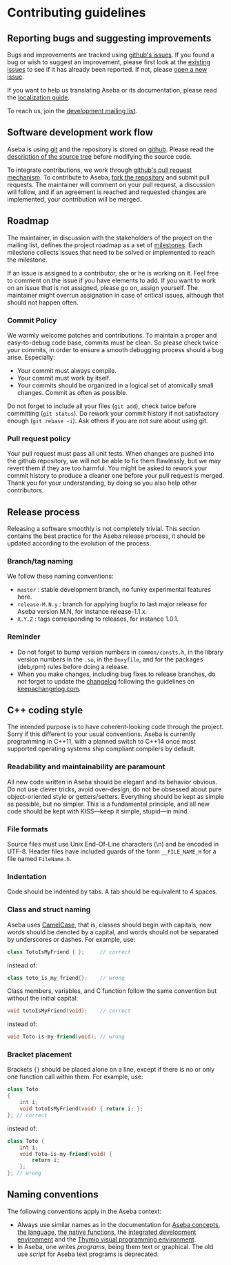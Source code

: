 # Contributing guidelines

## Reporting bugs and suggesting improvements

Bugs and improvements are tracked using [github's issues](https://guides.github.com/features/issues/).
If you found a bug or wish to suggest an improvement, please first look at the [existing issues](https://github.com/aseba-community/aseba/issues) to see if it has already been reported.
If not, please [open a new issue](https://github.com/aseba-community/aseba/issues/new).

If you want to help us translating Aseba or its documentation, please read the [localization guide](localization.md).

To reach us, join the [development mailing list](https://mail.gna.org/listinfo/aseba-dev).

## Software development work flow

Aseba is using [git](https://git-scm.com/) and the repository is stored on [github](https://github.com/aseba-community/aseba).
Please read the [description of the source tree](readme.sourcetree.md) before modifying the source code.

To integrate contributions, we work through [github's pull request mechanism](https://help.github.com/articles/about-pull-requests/).
To contribute to Aseba, [fork the repository](https://github.com/aseba-community/aseba#fork-destination-box) and submit pull requests.
The maintainer will comment on your pull request, a discussion will follow, and if an agreement is reached and requested changes are implemented, your contribution will be merged.

## Roadmap

The maintainer, in discussion with the stakeholders of the project on the mailing list, defines the project roadmap as a set of [milestones](https://github.com/aseba-community/aseba/milestones).
Each milestone collects issues that need to be solved or implemented to reach the milestone.

If an issue is assigned to a contributor, she or he is working on it.
Feel free to comment on the issue if you have elements to add.
If you want to work on an issue that is not assigned, please go on, assign yourself.
The maintainer might overrun assignation in case of critical issues, although that should not happen often.

### Commit Policy

We warmly welcome patches and contributions.
To maintain a proper and easy-to-debug code base, commits must be clean.
So please check twice your commits, in order to ensure a smooth debugging process should a bug arise. Especially:
* Your commit must always compile.
* Your commit must work by itself.
* Your commits should be organized in a logical set of atomically small changes. Commit as often as possible.

Do not forget to include all your files (`git add`), check twice before committing (`git status`).
Do rework your commit history if not satisfactory enough (`git rebase -i`).
Ask others if you are not sure about using git.

### Pull request policy

Your pull request must pass all unit tests.
When changes are pushed into the github repository, we will not be able to fix them flawlessly, but we may revert them if they are too harmful.
You might be asked to rework your commit history to produce a cleaner one before your pull request is merged.
Thank you for your understanding, by doing so you also help other contributors.

## Release process

Releasing a software smoothly is not completely trivial.
This section contains the best practice for the Aseba release process, it should be updated according to the evolution of the process.

### Branch/tag naming

We follow these naming conventions:
* `master` : stable development branch, no funky experimental features here.
* `release-M.N.y` : branch for applying bugfix to last major release for Aseba version M.N, for instance release-1.1.x.
* `X.Y.Z` : tags corresponding to releases, for instance 1.0.1.

### Reminder

* Do not forget to bump version numbers in `common/consts.h`, in the library version numbers in the `.so`, in the `Doxyfile`, and for the packages (deb,rpm) rules before doing a release.
* When you make changes, including bug fixes to release branches, do not forget to update the [changelog](changelog.md) following the guidelines on [keepachangelog.com](http://keepachangelog.com).

## C++ coding style

The intended purpose is to have coherent-looking code through the project.
Sorry if this different to your usual conventions.
Aseba is currently programming in C++11, with a planned switch to C++14 once most supported operating systems ship compliant compilers by default.

### Readability and maintainability are paramount

All new code written in Aseba should be elegant and its behavior obvious.
Do not use clever tricks, avoid over-design, do not be obsessed about pure object-oriented style or getters/setters.
Everything should be kept as simple as possible, but no simpler.
This is a fundamental principle, and all new code should be kept with KISS—keep it simple, stupid—in mind.

### File formats

Source files must use Unix End-Of-Line characters (\n) and be encoded in UTF-8.
Header files have included guards of the form `__FILE_NAME_H` for a file named `FileName.h`.

### Indentation

Code should be indented by tabs.
A tab should be equivalent to 4 spaces.

### Class and struct naming

Aseba uses [CamelCase](https://en.wikipedia.org/wiki/Camel_case), that is, classes should begin with capitals, new words should be denoted by a capital, and words should not be separated by underscores or dashes.
For example, use:
```C++
class TotoIsMyFriend { };     // correct
```
instead of:
```C++
class toto_is_my_friend{};    // wrong
```
Class members, variables, and C function follow the same convention but without the initial capital: 
```C++
void totoIsMyFriend(void);    // correct
```
instead of:
```C++
void Toto-is-my-friend(void); // wrong
```

### Bracket placement

Brackets `{}` should be placed alone on a line, except if there is no or only one function call within them.
For example, use:
```C++
class Toto
{
    int i;
    void totoIsMyFriend(void) { return i; };
}; // correct
```
instead of:
```C++
class Toto {
    int i;
    void Toto-is-my-friend(void) {
        return i;
    };
}; // wrong
```

## Naming conventions

The following conventions apply in the Aseba context:
* Always use similar names as in the documentation for [Aseba concepts](https://www.thymio.org/en:asebaconcepts), [the language](https://www.thymio.org/en:asebalanguage), [the native functions](https://www.thymio.org/en:asebastdnative), the [integrated development environment](https://www.thymio.org/en:asebastudio) and the [Thymio visual programming environment](https://www.thymio.org/en:thymiovpl).
* In Aseba, one writes _programs_, being them text or graphical. The old use _script_ for Aseba text programs is deprecated.
